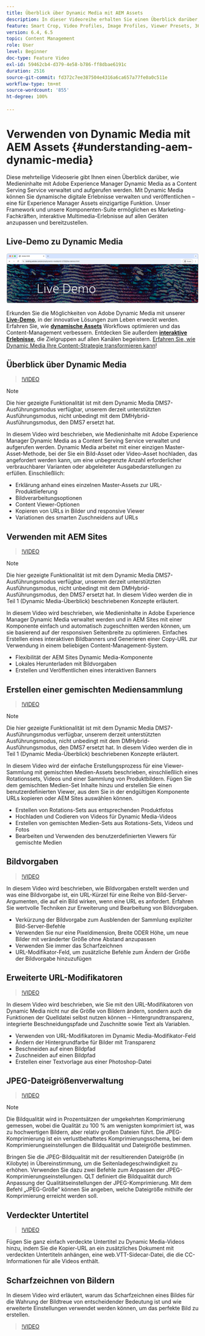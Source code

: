 ```yaml
---
title: Überblick über Dynamic Media mit AEM Assets
description: In dieser Videoreihe erhalten Sie einen Überblick darüber, wie Medieninhalte mit Adobe Experience Manager Dynamic Media as a Content Serving Service verwaltet und aufgerufen werden. Mit Dynamic Media können Sie dynamische digitale Erlebnisse verwalten und veröffentlichen – eine für Experience Manager Assets einzigartige Funktion. Unser Framework und unsere Komponenten-Suite ermöglichen es Marketing-Fachkräften, interaktive Multimedia-Erlebnisse auf allen Geräten anzupassen und bereitzustellen.
feature: Smart Crop, Video Profiles, Image Profiles, Viewer Presets, 360 VR Video, Image Sets, Spin Sets
version: 6.4, 6.5
topic: Content Management
role: User
level: Beginner
doc-type: Feature Video
exl-id: 59462cb4-d379-4e58-b786-ff8dbae6191c
duration: 2516
source-git-commit: fd372c7ee387504e4316a6ca657a77fe0a0c511e
workflow-type: tm+mt
source-wordcount: '855'
ht-degree: 100%

---
```


# Verwenden von Dynamic Media mit AEM Assets {#understanding-aem-dynamic-media}

Diese mehrteilige Videoserie gibt Ihnen einen Überblick darüber, wie Medieninhalte mit Adobe Experience Manager Dynamic Media as a Content Serving Service verwaltet und aufgerufen werden. Mit Dynamic Media können Sie dynamische digitale Erlebnisse verwalten und veröffentlichen – eine für Experience Manager Assets einzigartige Funktion. Unser Framework und unsere Komponenten-Suite ermöglichen es Marketing-Fachkräften, interaktive Multimedia-Erlebnisse auf allen Geräten anzupassen und bereitzustellen.

## Live-Demo zu Dynamic Media

[![Live-Demo zu AEM Assets Dynamic Media](./assets/overview/live-demo.png)](https://landing.adobe.com/en/na/dynamic-media/ctir-2755/live-demos.html)

Erkunden Sie die Möglichkeiten von Adobe Dynamic Media mit unserer [**Live-Demo**](https://landing.adobe.com/en/na/dynamic-media/ctir-2755/live-demos.html), in der innovative Lösungen zum Leben erweckt werden. Erfahren Sie, wie [**dynamische Assets**](https://landing.adobe.com/en/na/dynamic-media/ctir-2755/dynamic-assets.html) Workflows optimieren und das Content-Management verbessern. Entdecken Sie außerdem [**interaktive Erlebnisse**](https://landing.adobe.com/en/na/dynamic-media/ctir-2755/interactive-experiences.html), die Zielgruppen auf allen Kanälen begeistern. [Erfahren Sie, wie Dynamic Media Ihre Content-Strategie transformieren kann](https://landing.adobe.com/en/na/dynamic-media/ctir-2755/live-demos.html)!

## Überblick über Dynamic Media

>[!VIDEO](https://video.tv.adobe.com/v/27144?quality=12&learn=on)

>[!NOTE]
>
>Die hier gezeigte Funktionalität ist mit dem Dynamic Media DMS7-Ausführungsmodus verfügbar, unserem derzeit unterstützten Ausführungsmodus, nicht unbedingt mit dem DMHybrid-Ausführungsmodus, den DMS7 ersetzt hat.

In diesem Video wird beschrieben, wie Medieninhalte mit Adobe Experience Manager Dynamic Media as a Content Serving Service verwaltet und aufgerufen werden. Dynamic Media arbeitet mit einer einzigen Master-Asset-Methode, bei der Sie ein Bild-Asset oder Video-Asset hochladen, das angefordert werden kann, um eine unbegrenzte Anzahl erforderlicher verbrauchbarer Varianten oder abgeleiteter Ausgabedarstellungen zu erfüllen. Einschließlich:

* Erklärung anhand eines einzelnen Master-Assets zur URL-Produktlieferung
* Bildverarbeitungsoptionen
* Content Viewer-Optionen
* Kopieren von URLs in Bilder und responsive Viewer
* Variationen des smarten Zuschneidens auf URLs

## Verwenden mit AEM Sites

>[!VIDEO](https://video.tv.adobe.com/v/27145?quality=12&learn=on)

>[!NOTE]
>
>Die hier gezeigte Funktionalität ist mit dem Dynamic Media DMS7-Ausführungsmodus verfügbar, unserem derzeit unterstützten Ausführungsmodus, nicht unbedingt mit dem DMHybrid-Ausführungsmodus, den DMS7 ersetzt hat. In diesem Video werden die in Teil 1 (Dynamic Media-Überblick) beschriebenen Konzepte erläutert.

In diesem Video wird beschrieben, wie Medieninhalte in Adobe Experience Manager Dynamic Media verwaltet werden und in AEM Sites mit einer Komponente einfach und automatisch zugeschnitten werden können, um sie basierend auf der responsiven Seitenbreite zu optimieren. Einfaches Erstellen eines interaktiven Bildbanners und Generieren einer Copy-URL zur Verwendung in einem beliebigen Content-Management-System.

* Flexibilität der AEM Sites Dynamic Media-Komponente
* Lokales Herunterladen mit Bildvorgaben
* Erstellen und Veröffentlichen eines interaktiven Banners

## Erstellen einer gemischten Mediensammlung

>[!VIDEO](https://video.tv.adobe.com/v/27146?quality=12&learn=on)

>[!NOTE]
>
>Die hier gezeigte Funktionalität ist mit dem Dynamic Media DMS7-Ausführungsmodus verfügbar, unserem derzeit unterstützten Ausführungsmodus, nicht unbedingt mit dem DMHybrid-Ausführungsmodus, den DMS7 ersetzt hat. In diesem Video werden die in Teil 1 (Dynamic Media-Überblick) beschriebenen Konzepte erläutert.

In diesem Video wird der einfache Erstellungsprozess für eine Viewer-Sammlung mit gemischten Medien-Assets beschrieben, einschließlich eines Rotationssets, Videos und einer Sammlung von Produktbildern. Fügen Sie dem gemischten Medien-Set Inhalte hinzu und erstellen Sie einen benutzerdefinierten Viewer, aus dem Sie in der endgültigen Komponente URLs kopieren oder AEM Sites auswählen können.

* Erstellen von Rotations-Sets aus entsprechenden Produktfotos
* Hochladen und Codieren von Videos für Dynamic Media-Videos
* Erstellen von gemischten Medien-Sets aus Rotations-Sets, Videos und Fotos
* Bearbeiten und Verwenden des benutzerdefinierten Viewers für gemischte Medien

## Bildvorgaben

>[!VIDEO](https://video.tv.adobe.com/v/27320?quality=12&learn=on)

In diesem Video wird beschrieben, wie Bildvorgaben erstellt werden und was eine Bildvorgabe ist, ein URL-Kürzel für eine Reihe von Bild-Server-Argumenten, die auf ein Bild wirken, wenn eine URL es anfordert. Erfahren Sie wertvolle Techniken zur Erweiterung und Bearbeitung von Bildvorgaben.

* Verkürzung der Bildvorgabe zum Ausblenden der Sammlung expliziter Bild-Server-Befehle
* Verwenden Sie nur eine Pixeldimension, Breite ODER Höhe, um neue Bilder mit veränderter Größe ohne Abstand anzupassen
* Verwenden Sie immer das Scharfzeichnen
* URL-Modifikator-Feld, um zusätzliche Befehle zum Ändern der Größe der Bildvorgabe hinzuzufügen

## Erweiterte URL-Modifikatoren

>[!VIDEO](https://video.tv.adobe.com/v/27319?quality=12&learn=on)

In diesem Video wird beschrieben, wie Sie mit den URL-Modifikatoren von Dynamic Media nicht nur die Größe von Bildern ändern, sondern auch die Funktionen der Quelldatei selbst nutzen können – Hintergrundtransparenz, integrierte Beschneidungspfade und Zuschnitte sowie Text als Variablen.

* Verwenden von URL-Modifikatoren im Dynamic Media-Modifikator-Feld
* Ändern der Hintergrundfarbe für Bilder mit Transparenz
* Beschneiden auf einen Bildpfad
* Zuschneiden auf einen Bildpfad
* Erstellen einer Textvorlage aus einer Photoshop-Datei

## JPEG-Dateigrößenverwaltung

>[!VIDEO](https://video.tv.adobe.com/v/27404?quality=12&learn=on)


>[!NOTE]
>
>Die Bildqualität wird in Prozentsätzen der umgekehrten Komprimierung gemessen, wobei die Qualität zu 100 % am wenigsten komprimiert ist, was zu hochwertigen Bildern, aber relativ großen Dateien führt. Die JPEG-Komprimierung ist ein verlustbehaftetes Komprimierungsschema, bei dem Komprimierungseinstellungen die Bildqualität und Dateigröße bestimmen.

Bringen Sie die JPEG-Bildqualität mit der resultierenden Dateigröße (in Kilobyte) in Übereinstimmung, um die Seitenladegeschwindigkeit zu erhöhen. Verwenden Sie dazu zwei Befehle zum Anpassen der JPEG-Komprimierungseinstellungen. QLT definiert die Bildqualität durch Anpassung der Qualitätseinstellungen der JPEG-Komprimierung. Mit dem Befehl „JPEG-Größe“ können Sie angeben, welche Dateigröße mithilfe der Komprimierung erreicht werden soll.

## Verdeckter Untertitel

>[!VIDEO](https://video.tv.adobe.com/v/28074?quality=12&learn=on)

Fügen Sie ganz einfach verdeckte Untertitel zu Dynamic Media-Videos hinzu, indem Sie die Kopier-URL an ein zusätzliches Dokument mit verdeckten Untertiteln anhängen, eine web.VTT-Sidecar-Datei, die die CC-Informationen für alle Videos enthält.

## Scharfzeichnen von Bildern

In diesem Video wird erläutert, warum das Scharfzeichnen eines Bildes für die Wahrung der Bildtreue von entscheidender Bedeutung ist und wie erweiterte Einstellungen verwendet werden können, um das perfekte Bild zu erstellen.

>[!VIDEO](https://demos-pub.assetsadobe.com/etc/dam/viewers/s7viewers/html5/VideoViewer.html?asset=%2Fcontent%2Fdam%2Fdm-public-facing-upgrade-portal-video%2F04_DynamicImagery_AdvancedSettings_071917_BH.mp4&amp;config=/etc/dam/presets/viewer/Video_social&amp;serverUrl=https%3A%2F%2Fadobedemo62-h.assetsadobe.com%2Fis%2Fimage%2F&amp;contenturl=%2F&amp;config2=/etc/dam/presets/analytics&amp;videoserverurl=https://gateway-na.assetsadobe.com/DMGateway/public/demoCo&amp;posterimage=/content/dam/dm-public-facing-upgrade-portal-video/04_DynamicImagery_AdvancedSettings_071917_BH.mp4)
